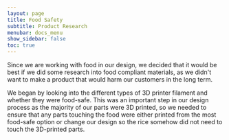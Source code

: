 ```yaml
---
layout: page
title: Food Safety
subtitle: Product Research
menubar: docs_menu
show_sidebar: false
toc: true
---
```


Since we are working with food in our design, we decided that it would be best if
we did some research into food compliant materials, as we didn't want to make a
product that would harm our customers in the long term.

We began by looking into the different types of 3D printer filament and whether
they were food-safe. This was an important step in our design process as
the majority of our parts were 3D printed, so we needed to ensure that any parts
touching the food were either printed from the most food-safe option or change
our design so the rice somehow did not need to touch the 3D-printed parts.